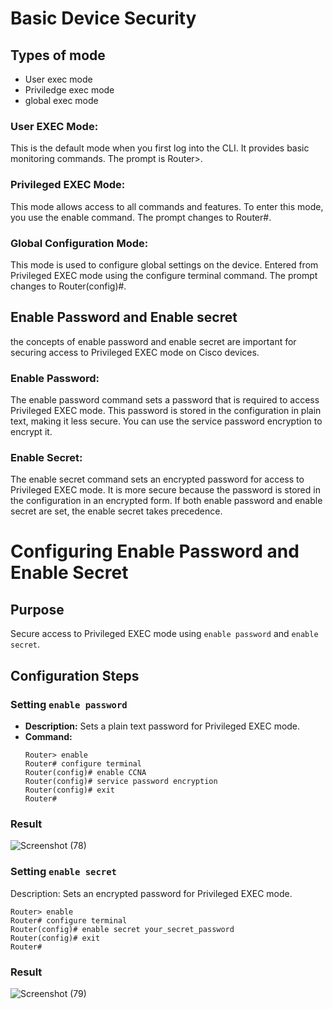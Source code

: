 # Basic Device Security
## Types of mode
- User exec mode
- Priviledge exec mode
- global exec mode

### User EXEC Mode:

This is the default mode when you first log into the CLI.
It provides basic monitoring commands.
The prompt is Router>.

### Privileged EXEC Mode:

This mode allows access to all commands and features.
To enter this mode, you use the enable command.
The prompt changes to Router#.

### Global Configuration Mode:

This mode is used to configure global settings on the device.
Entered from Privileged EXEC mode using the configure terminal command.
The prompt changes to Router(config)#.

## Enable Password and Enable secret
the concepts of enable password and enable secret are important for securing access to Privileged EXEC mode on Cisco devices. 

### Enable Password:
The enable password command sets a password that is required to access Privileged EXEC mode.
This password is stored in the configuration in plain text, making it less secure. You can use the service password encryption to encrypt it.

### Enable Secret:

The enable secret command sets an encrypted password for access to Privileged EXEC mode.
It is more secure because the password is stored in the configuration in an encrypted form.
If both enable password and enable secret are set, the enable secret takes precedence.

# Configuring Enable Password and Enable Secret

## Purpose
Secure access to Privileged EXEC mode using `enable password` and `enable secret`.

## Configuration Steps

### Setting `enable password`
- **Description:** Sets a plain text password for Privileged EXEC mode.
- **Command:**
  ```plaintext
  Router> enable
  Router# configure terminal
  Router(config)# enable CCNA
  Router(config)# service password encryption
  Router(config)# exit
  Router#

### Result
![Screenshot (78)](https://github.com/user-attachments/assets/aea61cdb-76a8-4f7d-89be-abc443ffa226)

### Setting `enable secret`
Description: Sets an encrypted password for Privileged EXEC mode.
```plaintext
Router> enable
Router# configure terminal
Router(config)# enable secret your_secret_password
Router(config)# exit
Router#
```
### Result

![Screenshot (79)](https://github.com/user-attachments/assets/e523ba97-1cde-4536-8e1d-0f07334a03fe)

